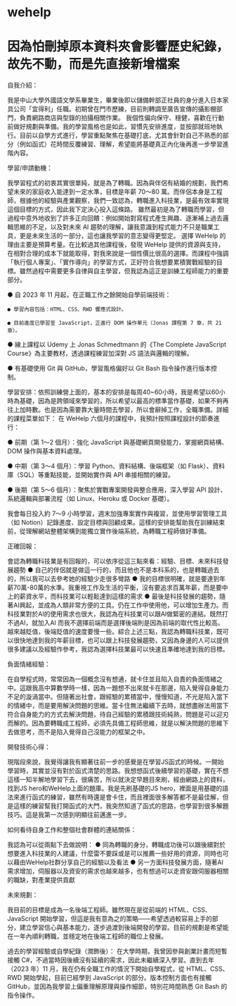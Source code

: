 # wehelp
因為怕刪掉原本資料夾會影響歷史紀錄，故先不動，而是先直接新增檔案
=============================================================
自我介紹：

我是中山大學外國語文學系畢業生，畢業後即以儲備幹部正社員的身分進入日本家具公司「宜得利」任職。初期曾在門市歷練，目前則轉調至廣告宣傳的攝影棚部門，負責網路商店與型錄的拍攝相關作業。
我個性偏向保守、穩健，喜歡在行動前做好規劃與準備。我的學習風格也是如此，習慣先安排進度，並按部就班地執行。目前以自學方式進行，學習重點聚焦在基礎打底，尤其會針對自己不熟悉的部分（例如函式）花時間反覆練習、理解，希望能將基礎真正內化後再進一步學習進階內容。

學習/申請動機：

我學習程式的初衷其實很單純，就是為了轉職。因為與伴侶有結婚的規劃，我們希望未來的家庭收入能達到一定水準，目標是年薪 70～80 萬。而伴侶本身是工程師，根據他的經驗與產業觀察，我們一致認為，轉職進入科技業，是最有效率實現這個目標的方式，因此我下定決心投入這條路。
雖然最初是為了轉職而學習，但過程中意外地收到了許多正向回饋：例如開始對寫程式產生興趣、逐漸補上過去邏輯思維的不足，以及對未來 AI 趨勢的理解，讓我意識到程式能力不只是職業工具，更是未來生活的一部分，這也讓我學習的意志變得更堅定。
選擇 WeHelp 的理由主要是預算考量。在比較過其他課程後，發現 WeHelp 提供的資源與支持，在相對合理的成本下就能取得，對我來說是一個性價比很高的選擇。而課程中強調「執行個人專案」、「實作導向」的學習方式，正好符合我想要累積實戰經驗的目標。雖然過程中需要更多自律與自主學習，但我認為這正是訓練工程師能力的重要部分。

● 自 2023 年 11 月起，在正職工作之餘開始自學前端技術：

    ● 學習內容包括：HTML、CSS、RWD 響應式設計。

    ● 目前進度已學習至 JavaScript，正進行 DOM 操作單元（Jonas 課程第 7 章，共 21 章）。

● 線上課程以 Udemy 上 Jonas Schmedtmann 的《The Complete JavaScript Course》為主要教材，透過課程練習加深對 JS 語法與邏輯的理解。

● 有基礎使用 Git 與 GitHub，學習風格偏好以 Git Bash 指令操作進行版本控制。

學習安排：依照訓練營上面的，基本的安排是每周40~60小時，我是希望以60小時為基礎，因為是跨領域來學習的，所以希望以最高的標準當作基礎，如果不夠再往上加時數。也是因為需要靠大量時間去學習，所以會辭掉工作，全職準備。詳細的課程菜單如下：
在 WeHelp 六個月的課程中，我預計按照課程設計的節奏進行：

● 前期（第 1～2 個月）：強化 JavaScript 與基礎網頁開發能力，掌握網頁結構、DOM 操作與基本資料處理。

● 中期（第 3～4 個月）：學習 Python、資料結構、後端框架（如 Flask）、資料庫（SQL）等重點技能，並開始實作與 API 串接相關的練習。

● 後期（第 5～6 個月）：聚焦於實戰專案開發與整合應用，深入學習 API 設計、系統邏輯與部署流程（如 Linux、Heroku 或 Docker 基礎）。

我會每日投入約 7～9 小時學習，週末加強專案實作與複習，並使用學習管理工具（如 Notion）記錄進度、設定目標與回顧成果。這樣的安排能幫助我在訓練結束前，從理解網站整體架構到能獨立實作後端系統，為轉職工程師做好準備。

正確回報：

會認為轉職科技業是有回報的，可以依序從這三點來看：經驗、目標、未來科技發展趨勢
● 自己的伴侶就是做這一行的，而且他也不是本科系的，也是轉職過去的，所以我可以去參考她的經驗少走很多彎路
● 我的目標很明確，就是要達到年薪70萬-80萬的水準。我重視工作及生活的平衡，沒有要追求百萬年薪，而是要中上的薪資水平，而科技業可以輕鬆達到這樣的需求
● 最後是科技發展的趨勢，隨著AI興起，並成為人類非常方便的工具。仍在工作中使用他，可以增加生產力。而科技業對於AI的使用需求也很大，我認為在科技業可以跟AI做緊密的連結。既然打不過AI，就加入AI
而我不選擇前端而是選擇後端則是因為前端的取代性比較高。越來越貶值，後端貶值的速度要慢一些。綜合上述三點，我認為轉職科技業，既可以很快地達到我的年薪目標，也可以跟上科技發展趨勢，又因為身邊的人可以提供很多建議以及經驗作參考，我認為選擇科技業最可以快速且準確地達到我的目標。

負面情緒經驗：

在自學程式時，常常因為一個概念沒有想通，就卡住並且陷入自責的負面情緒之中。這跟我高中算數學時一樣，因為一題想不出來就卡在那邊，陷入覺得自身能力不足的漩渦當中。但隨著出社會，跟經驗的累積當中，慢慢知道，不光是陷入當下的情緒中，而是要用解決問題的思維。當卡住無法繼續下去時，就想盡辦法用當下符合自身能力的方式去解決問題，待自己經驗的累積跟技術純熟，問題是可以迎刃而解的。因為要轉職成工程師，必須先具備工程師思維，就是以解決問題的思維下去做思考，而不是陷入覺得自己沒能力的框架之中。

開發技術心得：

現階段來說，我覺得讓我有顯著往前一步的感覺是在學習JS函式的時候。一開始學習時，其實並沒有對於函式清楚的思路。我想想函式後續學習的基礎，實在不想這樣一知半解地學習下去，很痛苦，所以就決定早題目來刷，經由網路上的資料，找到JS hero和WeHelp上面的題庫。我是先刷基礎的JS hero，裡面是用基礎的語法來進行函式的練習，雖然有時還是會卡住，而且裡面很多解答都不是最佳解，但是這樣的練習幫我打開函式的大門，我突然知道了函式的思路，也學習到很多解題技巧。這是我第一次感到明顯往前邁進一步。

如何看待自身工作和整個社會群體的連結關係：

我認為可以從兩點下去做說明：
● 同為轉職的身分，轉職成功後可以跟後續對於想要進入科技業的人建議，什麼雷不要踩或是可以推薦一些好用的資源，同時也可以藉由WeHelp社群分享自己的經驗以及看法
● 另一方面科技發展方面，隨著AI需求增加，伺服器以及資安的需求也越來越多，也有想過可以走資安跟伺服器相關的職缺，對產業提供貢獻

未來規劃：

我目前的目標是成為一名後端工程師。雖然現在是從前端的 HTML、CSS、JavaScript 開始學習，但這是我有意為之的策略——希望透過較容易上手的部分，建立學習信心與基本能力，逐步過渡到後端開發的學習。目前的規劃是希望能在一年內順利轉職，並穩定地在後端工程師的職位上發展。

過去的學習經驗或自學紀錄（潤飾後）：
在大學時期，我曾因參與創業計畫而短暫接觸 C#，不過當時因後續沒有延續的需求，因此未繼續深入學習。直到去年（2023 年）11 月，我在仍有全職工作的情況下開始自學程式，從 HTML、CSS、RWD 開始學起，目前已經學到 JavaScript 的部分。版本控制方面也有接觸 GitHub，並因為我學習上偏重理解原理與操作細節，特別花時間熟悉 Git Bash 的指令操作。

